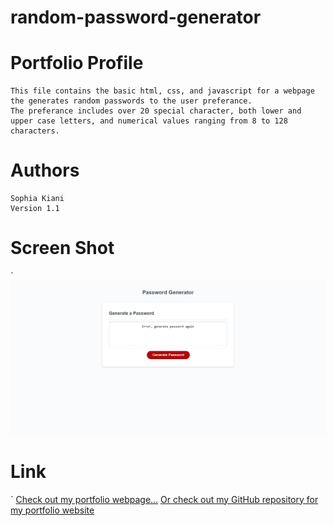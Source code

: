 # random-password-generator


# Portfolio Profile

    This file contains the basic html, css, and javascript for a webpage the generates random passwords to the user preferance. 
    The preferance includes over 20 special character, both lower and upper case letters, and numerical values ranging from 8 to 128 characters.
    

# Authors
    Sophia Kiani 
    Version 1.1


# Screen Shot
`
    ![Preview Of Horiseon Home Webpage](./assets/images/so_password_generator.png)


    
# Link
`
    [Check out my portfolio webpage...](https://github.com/soph-k/sophk_security_random_password_generator)
    [Or check out my  GitHub repository for my portfolio website](https://soph-k.github.io/sophia_kiani_portfolio_profile/) 

